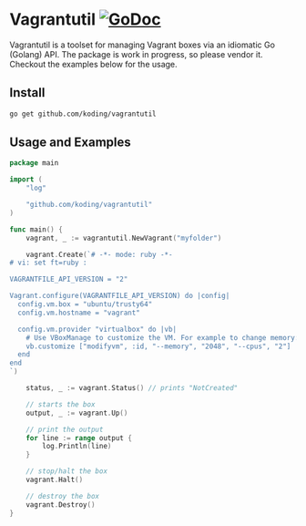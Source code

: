 # Vagrantutil [![GoDoc](http://img.shields.io/badge/go-documentation-blue.svg?style=flat-square)](http://godoc.org/github.com/koding/vagrantutil) 

Vagrantutil is a toolset for managing Vagrant boxes via an idiomatic Go
(Golang) API. The package is work in progress, so please vendor it. Checkout
the examples below for the usage.

## Install

```bash
go get github.com/koding/vagrantutil
```

## Usage and Examples

```go
package main

import (
	"log"

	"github.com/koding/vagrantutil"
)

func main() {
	vagrant, _ := vagrantutil.NewVagrant("myfolder")

	vagrant.Create(`# -*- mode: ruby -*-
# vi: set ft=ruby :

VAGRANTFILE_API_VERSION = "2"

Vagrant.configure(VAGRANTFILE_API_VERSION) do |config|
  config.vm.box = "ubuntu/trusty64"
  config.vm.hostname = "vagrant"

  config.vm.provider "virtualbox" do |vb|
    # Use VBoxManage to customize the VM. For example to change memory:
    vb.customize ["modifyvm", :id, "--memory", "2048", "--cpus", "2"]
  end
end
`)

	status, _ := vagrant.Status() // prints "NotCreated"

	// starts the box
	output, _ := vagrant.Up()

	// print the output
	for line := range output {
		log.Println(line)
	}

	// stop/halt the box
	vagrant.Halt()

	// destroy the box
	vagrant.Destroy()
}
```
